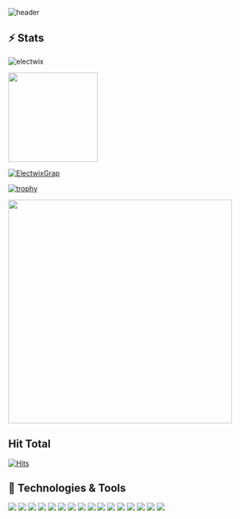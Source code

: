 

![header](https://capsule-render.vercel.app/api?type=waving&color=0:EEFF00,100:a82da8&height=300&section=header&text=ElecTwix's%20Github&fontSize=90&animation=fadeIn&fontAlignY=38&desc=Hello%20Welcome%20to%20%20my%20profile%20&descAlignY=51&descAlign=62)

## ⚡ Stats 

<p><img align="center" src="https://github-readme-streak-stats.herokuapp.com/?user=electwix&theme=dark" alt="electwix" /></p>
<a href="https://github.com/Electwix">
<img height="180em" src="https://github-readme-stats.vercel.app/api?username=Electwix&count_private=true&theme=radical&show_icons=true&hide=stars"/>



[![ElectwixGrap](https://activity-graph.herokuapp.com/graph?username=Electwix&hide_border=true&theme=xcode)](https://github.com/ElecTwix)
  
[![trophy](https://github-profile-trophy.vercel.app/?username=Electwix)]([https://github.com/ryo-ma/github-profile-trophy](https://github.com/ElecTwix))
  
  <img height="450em" src="https://github-readme-stats.vercel.app/api/top-langs/?username=Electwix&count_private=true&theme=radical&show_icons=true&langs_count=10"/>
  
## Hit Total
[![Hits](https://hits.seeyoufarm.com/api/count/incr/badge.svg?url=https%3A%2F%2Fgithub.com%2FElecTwix&count_bg=%23FF0071&title_bg=%23555555&icon=&icon_color=%23724040&title=hits&edge_flat=false)](https://hits.seeyoufarm.com)
  
## 🔧 Technologies & Tools
![](https://img.shields.io/badge/OS-Linux-informational?style=flat&logo=linux&logoColor=white&color=ff016e)
![](https://img.shields.io/badge/Linux-Arch-informational?style=flat&logo=archlinux&logoColor=white&color=ff016e)
![](https://img.shields.io/badge/Editor-VSCode-informational?style=flat&logo=visualstudiocode&logoColor=white&color=ff016e)
![](https://img.shields.io/badge/Editor-CLion-informational?style=flat&logo=CLion&logoColor=white&color=ff016e)
![](https://img.shields.io/badge/Code-Go-informational?style=flat&logo=go&logoColor=white&color=ff016e)
![](https://img.shields.io/badge/Code-C++-informational?style=flat&logo=cplusplus&logoColor=white&color=ff016e)
![](https://img.shields.io/badge/Code-C-informational?style=flat&logo=c&logoColor=white&color=ff016e)
![](https://img.shields.io/badge/Code-CSharp-informational?style=flat&logo=csharp&logoColor=white&color=ff016e)
![](https://img.shields.io/badge/Code-Lua-informational?style=flat&logo=lua&logoColor=white&color=ff016e)
![](https://img.shields.io/badge/Code-NodeJS-informational?style=flat&logo=nodedotjs&logoColor=white&color=ff016e)
![](https://img.shields.io/badge/Code-Make-informational?style=flat&logo=cmake&logoColor=white&color=ff016e)
![](https://img.shields.io/badge/Shell-Bash-informational?style=flat&logo=gnu-bash&logoColor=white&color=ff016e)
![](https://img.shields.io/badge/Tools-SteamCMD-informational?style=flat&logo=steam&logoColor=white&color=ff016e)
![](https://img.shields.io/badge/Tools-Docker-informational?style=flat&logo=docker&logoColor=white&color=ff016e)
![](https://img.shields.io/badge/Cloud-GCP-informational?style=flat&logo=googlecloud&logoColor=white&color=ff016e)
![](https://img.shields.io/badge/Cloud-AWS-informational?style=flat&logo=amazonaws&logoColor=white&color=ff016e)

              


